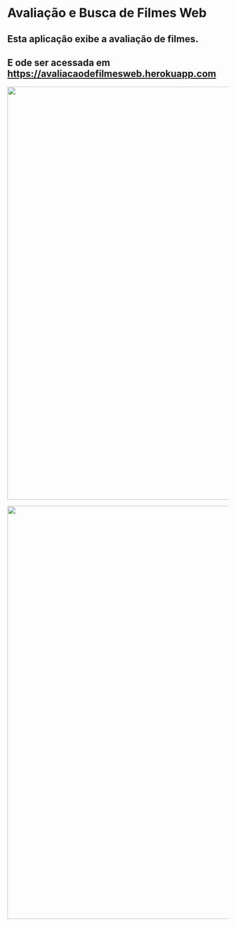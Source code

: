 # Avaliação e Busca de Filmes Web

## Esta aplicação exibe a avaliação de filmes.
## E ode ser acessada em https://avaliacaodefilmesweb.herokuapp.com


<p align="center">
  <img src="src/assets/screenshots/pagina-de-busca.png" width="940px">
</p>
<p align="center">
  <img src="src/assets/screenshots/detalhes-do-filme.png" width="940px">
</p>


